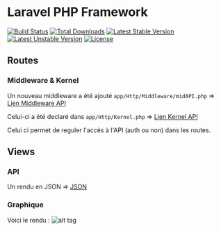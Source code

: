 # Laravel PHP Framework

[![Build Status](https://travis-ci.org/laravel/framework.svg)](https://travis-ci.org/laravel/framework)
[![Total Downloads](https://poser.pugx.org/laravel/framework/d/total.svg)](https://packagist.org/packages/laravel/framework)
[![Latest Stable Version](https://poser.pugx.org/laravel/framework/v/stable.svg)](https://packagist.org/packages/laravel/framework)
[![Latest Unstable Version](https://poser.pugx.org/laravel/framework/v/unstable.svg)](https://packagist.org/packages/laravel/framework)
[![License](https://poser.pugx.org/laravel/framework/license.svg)](https://packagist.org/packages/laravel/framework)

## Routes

### Middleware & Kernel

Un nouveau middleware a été ajouté `app/Http/Middleware/midAPI.php` => [Lien Middleware API]

Celui-ci a été declaré dans `app/Http/Kernel.php` => [Lien Kernel API]

Celui ci permet de reguler l'accès à l'API (auth ou non) dans les routes.


## Views

### API

Un rendu en JSON => [JSON]


### Graphique

Voici le rendu :
![alt tag](https://raw.githubusercontent.com/perriea/API-CommoPrices/master/Results/GRAPH/CAF%C9.png)


[Lien Middleware API]: https://github.com/perriea/API-CommoPrices/blob/master/Laravel/app/Http/Middleware/midAPI.php
[Lien Kernel API]: https://github.com/perriea/API-CommoPrices/blob/master/Laravel/app/Http/Kernel.php
[JSON]: https://github.com/perriea/API-CommoPrices/blob/master/Results/JSON/Show/reponse.json